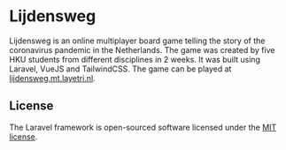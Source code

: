 # Lijdensweg
Lijdensweg is an online multiplayer board game telling the story of the coronavirus pandemic in the Netherlands. The game was created by five HKU students from different disciplines in 2 weeks. It was built using Laravel, VueJS and TailwindCSS. The game can be played at [lijdensweg.mt.layetri.nl](https://lijdensweg.mt.layetri.nl/).

## License

The Laravel framework is open-sourced software licensed under the [MIT license](https://opensource.org/licenses/MIT).
